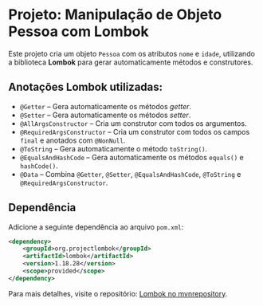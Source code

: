 # Projeto: Manipulação de Objeto Pessoa com Lombok

Este projeto cria um objeto `Pessoa` com os atributos `nome` e `idade`, utilizando a biblioteca **Lombok** para gerar automaticamente métodos e construtores.

## Anotações Lombok utilizadas:

- `@Getter` – Gera automaticamente os métodos *getter*.
- `@Setter` – Gera automaticamente os métodos *setter*.
- `@AllArgsConstructor` – Cria um construtor com todos os argumentos.
- `@RequiredArgsConstructor` – Cria um construtor com todos os campos `final` e anotados com `@NonNull`.
- `@ToString` – Gera automaticamente o método `toString()`.
- `@EqualsAndHashCode` – Gera automaticamente os métodos `equals()` e `hashCode()`.
- `@Data` – Combina `@Getter`, `@Setter`, `@EqualsAndHashCode`, `@ToString` e `@RequiredArgsConstructor`.

## Dependência

Adicione a seguinte dependência ao arquivo `pom.xml`:

```xml
<dependency>
    <groupId>org.projectlombok</groupId>
    <artifactId>lombok</artifactId>
    <version>1.18.28</version>
    <scope>provided</scope>
</dependency>
```

Para mais detalhes, visite o repositório: [Lombok no mvnrepository](https://mvnrepository.com/artifact/org.projectlombok/lombok).
